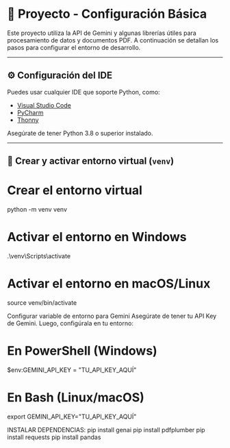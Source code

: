 # 🧠 Proyecto - Configuración Básica

Este proyecto utiliza la API de Gemini y algunas librerías útiles para procesamiento de datos y documentos PDF. A continuación se detallan los pasos para configurar el entorno de desarrollo.

---

## ⚙️ Configuración del IDE

Puedes usar cualquier IDE que soporte Python, como:

- [Visual Studio Code](https://code.visualstudio.com/)
- [PyCharm](https://www.jetbrains.com/pycharm/)
- [Thonny](https://thonny.org/)

Asegúrate de tener Python 3.8 o superior instalado.

---

## 🐍 Crear y activar entorno virtual (`venv`)


# Crear el entorno virtual
python -m venv venv

# Activar el entorno en Windows
.\venv\Scripts\activate


# Activar el entorno en macOS/Linux
source venv/bin/activate


Configurar variable de entorno para Gemini
Asegúrate de tener tu API Key de Gemini. Luego, configúrala en tu entorno:

# En PowerShell (Windows)
$env:GEMINI_API_KEY = "TU_API_KEY_AQUÍ"

# En Bash (Linux/macOS)
export GEMINI_API_KEY="TU_API_KEY_AQUÍ"

INSTALAR DEPENDENCIAS:
pip install genai
pip install pdfplumber
pip install requests
pip install pandas

